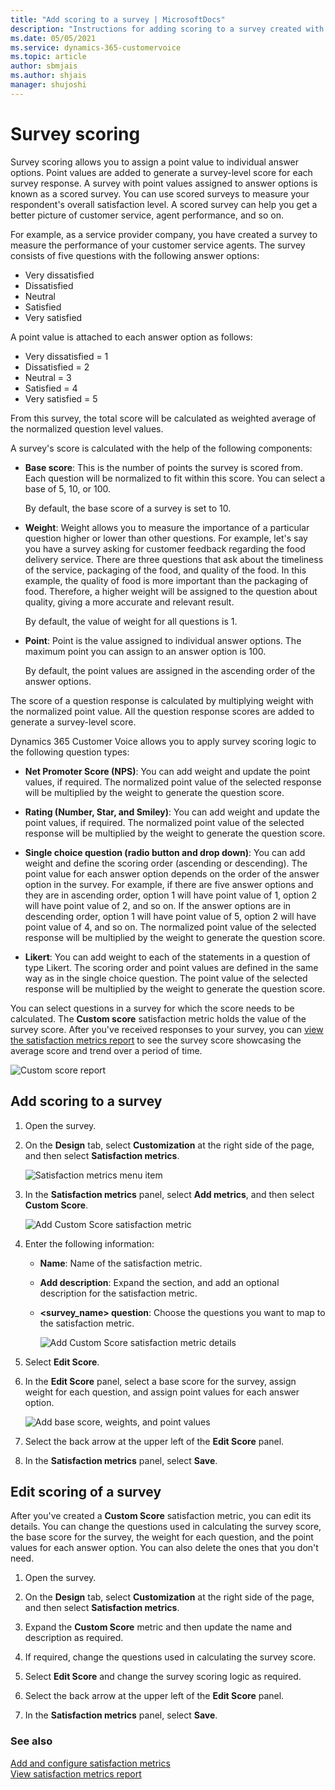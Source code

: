 ```yaml
---
title: "Add scoring to a survey | MicrosoftDocs"
description: "Instructions for adding scoring to a survey created with Dynamics 365 Customer Voice."
ms.date: 05/05/2021
ms.service: dynamics-365-customervoice
ms.topic: article
author: sbmjais
ms.author: shjais
manager: shujoshi
---
```


# Survey scoring

Survey scoring allows you to assign a point value to individual answer options. Point values are added to generate a survey-level score for each survey response. A survey with point values assigned to answer options is known as a scored survey. You can use scored surveys to measure your respondent's overall satisfaction level. A scored survey can help you get a better picture of customer service, agent performance, and so on.

For example, as a service provider company, you have created a survey to measure the performance of your customer service agents. The survey consists of five questions with the following answer options:

- Very dissatisfied 
- Dissatisfied 
- Neutral 
- Satisfied 
- Very satisfied 

A point value is attached to each answer option as follows: 

- Very dissatisfied = 1
- Dissatisfied = 2
- Neutral = 3
- Satisfied = 4
- Very satisfied = 5

From this survey, the total score will be calculated as weighted average of the normalized question level values.

A survey's score is calculated with the help of the following components:

- **Base score**: This is the number of points the survey is scored from. Each question will be normalized to fit within this score. You can select a base of 5, 10, or 100.

  By default, the base score of a survey is set to 10.

- **Weight**: Weight allows you to measure the importance of a particular question higher or lower than other questions. For example, let's say you have a survey asking for customer feedback regarding the food delivery service. There are three questions that ask about the timeliness of the service, packaging of the food, and quality of the food. In this example, the quality of food is more important than the packaging of food. Therefore, a higher weight will be assigned to the question about quality, giving a more accurate and relevant result.

  By default, the value of weight for all questions is 1.

- **Point**: Point is the value assigned to individual answer options. The maximum point you can assign to an answer option is 100.

  By default, the point values are assigned in the ascending order of the answer options.

The score of a question response is calculated by multiplying weight with the normalized point value. All the question response scores are added to generate a survey-level score.

Dynamics 365 Customer Voice allows you to apply survey scoring logic to the following question types:

- **Net Promoter Score (NPS)**: You can add weight and update the point values, if required. The normalized point value of the selected response will be multiplied by the weight to generate the question score.

- **Rating (Number, Star, and Smiley)**: You can add weight and update the point values, if required. The normalized point value of the selected response will be multiplied by the weight to generate the question score.

- **Single choice question (radio button and drop down)**: You can add weight and define the scoring order (ascending or descending). The point value for each answer option depends on the order of the answer option in the survey. For example, if there are five answer options and they are in ascending order, option 1 will have point value of 1, option 2 will have point value of 2, and so on. If the answer options are in descending order, option 1 will have point value of 5, option 2 will have point value of 4, and so on. The normalized point value of the selected response will be multiplied by the weight to generate the question score. 

- **Likert**: You can add weight to each of the statements in a question of type Likert. The scoring order and point values are defined in the same way as in the single choice question. The point value of the selected response will be multiplied by the weight to generate the question score.

You can select questions in a survey for which the score needs to be calculated. The **Custom score** satisfaction metric holds the value of the survey score. After you've received responses to your survey, you can [view the satisfaction metrics report](satisfaction-metrics-report.md) to see the survey score showcasing the average score and trend over a period of time.

![Custom score report](media/custom-score-report.png "Custom score report")

## Add scoring to a survey

1. Open the survey.

2. On the **Design** tab, select **Customization** at the right side of the page, and then select **Satisfaction metrics**.

    ![Satisfaction metrics menu item](media/satisfaction-metrics-button.png "Satisfaction metrics menu item")

3. In the **Satisfaction metrics** panel, select **Add metrics**, and then select **Custom Score**.

    ![Add Custom Score satisfaction metric](media/custom-score-metric.png "Add Custom Score satisfaction metric")
  
4. Enter the following information:

    - **Name**: Name of the satisfaction metric.

    - **Add description**: Expand the section, and add an optional description for the satisfaction metric.

    - **<survey_name> question**: Choose the questions you want to map to the satisfaction metric.

      ![Add Custom Score satisfaction metric details](media/custom-score-metric-fields.png "Add Custom Score satisfaction metric details")

5. Select **Edit Score**.

6. In the **Edit Score** panel, select a base score for the survey, assign weight for each question, and assign point values for each answer option.

   ![Add base score, weights, and point values](media/custom-score-metric-values.png "Add base score, weights, and point values")

7. Select the back arrow at the upper left of the **Edit Score** panel.

8. In the **Satisfaction metrics** panel, select **Save**.

## Edit scoring of a survey

After you've created a **Custom Score** satisfaction metric, you can edit its details. You can change the questions used in calculating the survey score, the base score for the survey, the weight for each question, and the point values for each answer option. You can also delete the ones that you don't need.

1. Open the survey.

2. On the **Design** tab, select **Customization** at the right side of the page, and then select **Satisfaction metrics**.

3. Expand the **Custom Score** metric and then update the name and description as required.

4. If required, change the questions used in calculating the survey score.

5. Select **Edit Score** and change the survey scoring logic as required.

6. Select the back arrow at the upper left of the **Edit Score** panel.

7. In the **Satisfaction metrics** panel, select **Save**.

### See also

[Add and configure satisfaction metrics](satisfaction-metrics.md)<br>
[View satisfaction metrics report](satisfaction-metrics-report.md)
